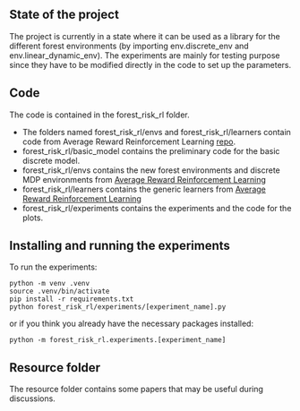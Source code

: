 ## State of the project
The project is currently in a state where it can be used as a library for the different forest environments (by importing env.discrete_env and env.linear_dynamic_env). 
The experiments are mainly for testing purpose since they have to be modified directly in the code to set up the parameters.

## Code
The code is contained in the forest_risk_rl folder. 

- The folders named forest_risk_rl/envs and forest_risk_rl/learners contain code from Average Reward Reinforcement Learning [repo](https://gitlab.inria.fr/omaillar/average-reward-reinforcement-learning). 
- forest_risk_rl/basic_model contains the preliminary code for the basic discrete model. 
- forest_risk_rl/envs contains the new forest environments and discrete MDP environments from [Average Reward Reinforcement Learning](https://gitlab.inria.fr/omaillar/average-reward-reinforcement-learning)
- forest_risk_rl/learners contains the generic learners from [Average Reward Reinforcement Learning](https://gitlab.inria.fr/omaillar/average-reward-reinforcement-learning)
- forest_risk_rl/experiments contains the experiments and the code for the plots.

## Installing and running the experiments
To run the experiments:
```
python -m venv .venv
source .venv/bin/activate
pip install -r requirements.txt
python forest_risk_rl/experiments/[experiment_name].py
```
or if you think you already have the necessary packages installed:
```
python -m forest_risk_rl.experiments.[experiment_name]
```


## Resource folder
The resource folder contains some papers that may be useful during discussions.
